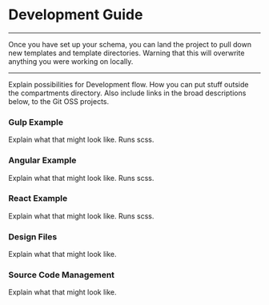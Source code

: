 # Development Guide

---

Once you have set up your schema, you can land the project to pull down new templates and template directories. Warning that this will overwrite anything you were working on locally. 

---

Explain possibilities for Development flow. How you can put stuff outside the compartments directory.
Also include links in the broad descriptions below, to the Git OSS projects.

### Gulp Example
Explain what that might look like.
Runs scss.

### Angular Example
Explain what that might look like.
Runs scss.

### React Example
Explain what that might look like.
Runs scss.

### Design Files
Explain what that might look like.

### Source Code Management
Explain what that might look like.
